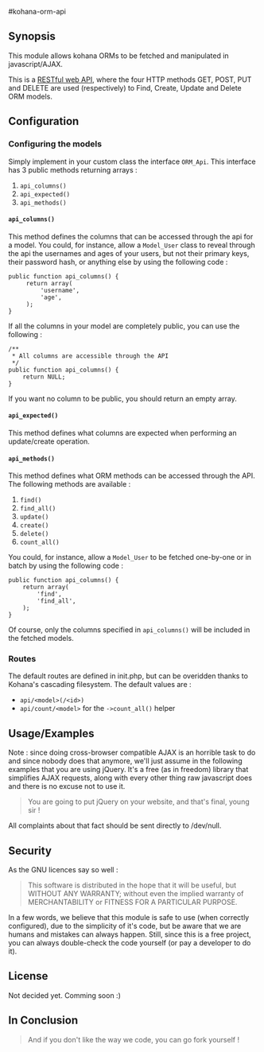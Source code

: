 #kohana-orm-api

## Synopsis

This module allows kohana ORMs to be fetched and manipulated in javascript/AJAX.

This is a [RESTful web API](https://en.wikipedia.org/wiki/REST#RESTful_web_APIs), where the four HTTP methods GET, POST, PUT and DELETE are used (respectively) to Find, Create, Update and Delete ORM models.

## Configuration

### Configuring the models

Simply implement in your custom class the interface `ORM_Api`. This interface has 3 public methods returning arrays : 

1.  `api_columns()`
2.  `api_expected()`
3.  `api_methods()`

#### `api_columns()`

This method defines the columns that can be accessed through the api for a model. You could, for instance, allow a `Model_User` class to reveal through the api the usernames and ages of your users, but not their primary keys, their password hash, or anything else by using the following code :

    public function api_columns() {
         return array(
             'username',
             'age',
         );
    }

If all the columns in your model are completely public, you can use the following :

    /**
     * All columns are accessible through the API
     */
    public function api_columns() {
        return NULL;
    }

If you want no column to be public, you should return an empty array.

#### `api_expected()`

This method defines what columns are expected when performing an update/create operation.

#### `api_methods()`

This method defines what ORM methods can be accessed through the API. The following methods are available :

1.  `find()`
2.  `find_all()`
3.  `update()`
4.  `create()`
5.  `delete()`
6.  `count_all()`

You could, for instance, allow a `Model_User` to be fetched one-by-one or in batch by using the following code :

    public function api_columns() {
        return array(
            'find',
            'find_all',
        );
    }

Of course, only the columns specified in `api_columns()` will be included in the fetched models.

### Routes

The default routes are defined in init.php, but can be overidden thanks to Kohana's cascading filesystem. The default values are :

*   `api/<model>(/<id>)`
*   `api/count/<model>` for the `->count_all()` helper

## Usage/Examples

Note : since doing cross-browser compatible AJAX is an horrible task to do and since nobody does that anymore, we'll just assume in the following examples that you are using jQuery. It's a free (as in freedom) library that simplifies AJAX requests, along with every other thing raw javascript does and there is no excuse not to use it.

> You are going to put jQuery on your website, and that's final, young sir !

All complaints about that fact should be sent directly to /dev/null.


## Security

As the GNU licences say so well :

> This software is distributed in the hope that it will be useful,
> but WITHOUT ANY WARRANTY; without even the implied warranty of
> MERCHANTABILITY or FITNESS FOR A PARTICULAR PURPOSE.

In a few words, we believe that this module is safe to use (when correctly configured), due to the simplicity of it's code, but be aware that we are humans and mistakes can always happen. Still, since this is a free project, you can always double-check the code yourself (or pay a developer to do it).

## License

Not decided yet. Comming soon :)

## In Conclusion

> And if you don't like the way we code, you can go fork yourself !
